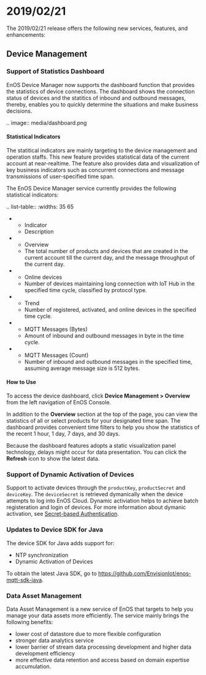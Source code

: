 # 2019/02/21

The 2019/02/21 release offers the following new services, features, and enhancements:

## Device Management

### Support of Statistics Dashboard

EnOS Device Manager now supports the dashboard function that provides the statistics of device connections. The dashboard shows the connection status of devices and the statitics of inbound and outbound messages, thereby, enables you to quickly determine the situations and make business decisions.

.. image:: media/dashboard.png

#### Statistical Indicators

The statitical indicators are mainly targeting to the device management and operation staffs. This new feature provides statistical data of the current account at near-realtime. The feature also provides data and visualization of key business indicators such as concurrent connections and message transmissions of user-specified time span.

The EnOS Device Manager service currently provides the following statistical indicators:

.. list-table::
   :widths: 35 65

   * - Indicator
     - Description
   * - Overview
     - The total number of products and devices that are created in the current account till the current day, and the message throughput of the current day.
   * - Online devices
     - Number of devices maintaining long connection with IoT Hub in the specified time cycle, classified by protocol type. 
   * - Trend
     - Number of registered, activated, and online devices in the specified time cycle.
   * - MQTT Messages (Bytes)
     - Amount of inbound and outbound messages in byte in the time cycle.
   * - MQTT Messages (Count)
     - Number of inbound and outbound messages in the specified time, assuming average message size is 512 bytes.

#### How to Use

To access the device dashboard, click **Device Management > Overview** from the left navigation of EnOS Console.

In addition to the **Overview** section at the top of the page, you can view the statistics of all or select products for your designated time span. The dashboard provides convenient time filters to help you show the statistics of the recent 1 hour, 1 day, 7 days, and 30 days.

Because the dashboard features adopts a static visualization panel technology, delays might occur for data presentation. You can click the **Refresh** icon to show the latest data.

### Support of Dynamic Activation of Devices

Support to activate devices through the `productKey`, `productSecret` and `deviceKey`. The `deviceSecret` is retrieved dymanically when the device attempts to log into EnOS Cloud. Dynamic activiation helps to achieve batch registeration and login of devices. For more information about dymanic activation, see [Secret-based Authentication](https://www.envisioniot.com/docs/device-connection/en/latest/secretbased_authentication.html).

### Updates to Device SDK for Java

The device SDK for Java adds support for:

- NTP synchronization
- Dynamic Activation of Devices

To obtain the latest Java SDK, go to https://github.com/EnvisionIot/enos-mqtt-sdk-java.

### Data Asset Management

Data Asset Management is a new service of EnOS that targets to help you manage your data assets more efficiently. The service mainly brings the following benefits:

- lower cost of datastore due to more flexible configuration
- stronger data analytics service
- lower barrier of stream data processing development and higher data development efficiency
- more effective data retention and access based on domain expertise accumulation.